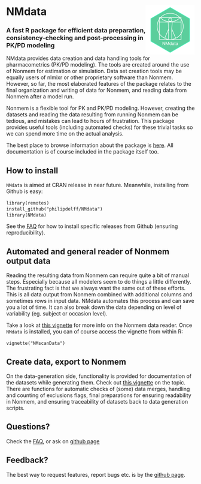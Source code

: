 # NMdata <a href='https://philipdelff.github.io/NMdata/'><img src='devel/NMdata_Rpackage/image_2021_06_07T20_32_08_398Z.png' align="right" height="131.5" /></a>
### A fast R package for efficient data preparation, consistency-checking and post-processing in PK/PD modeling
NMdata provides data creation and data handling tools for
pharmacometrics (PK/PD modeling). The tools are created around the use
of Nonmem for estimation or simulation. Data set creation tools may be
equally users of nlmixr or other proprietary software than
Nonmem. However, so far, the most elaborated features of the package
relates to the final organization and writing of data for Nonmem, and
reading data from Nonmem after a model run.

Nonmem is a flexible tool for PK and PK/PD modeling. However, creating
the datasets and reading the data resulting from running Nonmem can be
tedious, and mistakes can lead to hours of frustration. This package
provides useful tools (including automated checks) for these trivial
tasks so we can spend more time on the actual analysis.

The best place to browse information about the package is
[here](https://philipdelff.github.io/NMdata). All documentation is of
course included in the package itself too.

## How to install
`NMdata` is aimed at CRAN release in near future. Meanwhile, installing
from Github is easy:

```
library(remotes)
install_github("philipdelff/NMdata")
library(NMdata)
```
See the
[FAQ](https://philipdelff.github.io/NMdata/articles/NMdata-FAQ.html)
for how to install specific releases from Github (ensuring reproducibility).


## Automated and general reader of Nonmem output data
Reading the resulting data from Nonmem can require quite a bit of
manual steps. Especially because all modelers seem to do things a
little differently. The frustrating fact is that we always want the
same out of these efforts. This is all data output from Nonmem combined with additional columns and sometimes rows in
input data. NMdata automates this process and can save you a
lot of time. It can also break down the data depending on level of variability (eg. subject or occasion level).

Take a look at [this vignette](https://philipdelff.github.io/NMdata/articles/NMscanData.html)
for more info on the Nonmem data reader. Once `NMdata` is installed, you
can of course access the vignette from within R:

```
vignette("NMscanData")
``` 


## Create data, export to Nonmem
On the data-generation side, functionality is provided for
documentation of the datasets while generating them. Check out [this
vignette](https://philipdelff.github.io/NMdata/articles/DataCreate.html)
on the topic. There are functions for automatic checks of (some) data
merges, handling and counting of exclusions flags, final
preparations for ensuring readability in Nonmem, and ensuring
traceability of datasets back to data generation scripts.

## Questions?
Check the [FAQ](https://philipdelff.github.io/NMdata/articles/FAQ.html), or ask on [github
page](https://github.com/philipdelff/NMdata)

## Feedback?
The best way to request features, report bugs etc. is by the [github
page](https://github.com/philipdelff/NMdata).
